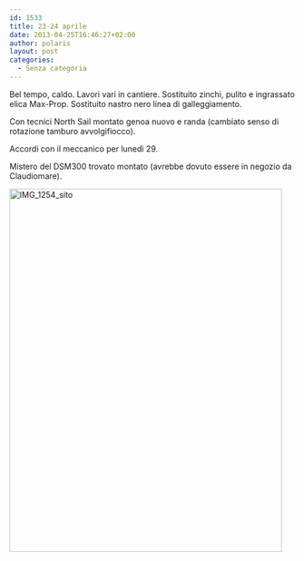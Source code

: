 ```yaml
---
id: 1533
title: 23-24 aprile
date: 2013-04-25T16:46:27+02:00
author: polaris
layout: post
categories:
  - Senza categoria
---
```

Bel tempo, caldo. Lavori vari in cantiere. Sostituito zinchi, pulito e ingrassato elica Max-Prop. Sostituito nastro nero linea di galleggiamento.

Con tecnici North Sail montato genoa nuovo e randa (cambiato senso di rotazione tamburo avvolgifiocco).

Accordi con il meccanico per lunedì 29.

Mistero del DSM300 trovato montato (avrebbe dovuto essere in negozio da Claudiomare).

[<img loading="lazy" class="alignleft size-full wp-image-1552" alt="IMG_1254_sito" src="http://www.sy-polaris.it/wordpress/wp-content/uploads/2013/04/IMG_1254_sito.jpg" width="480" height="640" srcset="https://www.sy-polaris.it/wordpress/wp-content/uploads/2013/04/IMG_1254_sito.jpg 480w, https://www.sy-polaris.it/wordpress/wp-content/uploads/2013/04/IMG_1254_sito-225x300.jpg 225w" sizes="(max-width: 480px) 100vw, 480px" />](http://www.sy-polaris.it/wordpress/wp-content/uploads/2013/04/IMG_1254_sito.jpg)